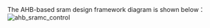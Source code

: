 The AHB-based sram design framework diagram is shown below：
![ahb_sramc_control](https://user-images.githubusercontent.com/71707557/182021044-faa8c34b-b79c-4c70-94a8-ad29bf8b19d6.png)
